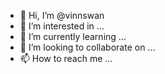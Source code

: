 - 👋 Hi, I’m @vinnswan
- 👀 I’m interested in ...
- 🌱 I’m currently learning ...
- 💞️ I’m looking to collaborate on ...
- 📫 How to reach me ...

<!---
vinnswan/vinnswan is a ✨ special ✨ repository because its `README.md` (this file) appears on your GitHub profile.
You can click the Preview link to take a look at your changes.
--->
